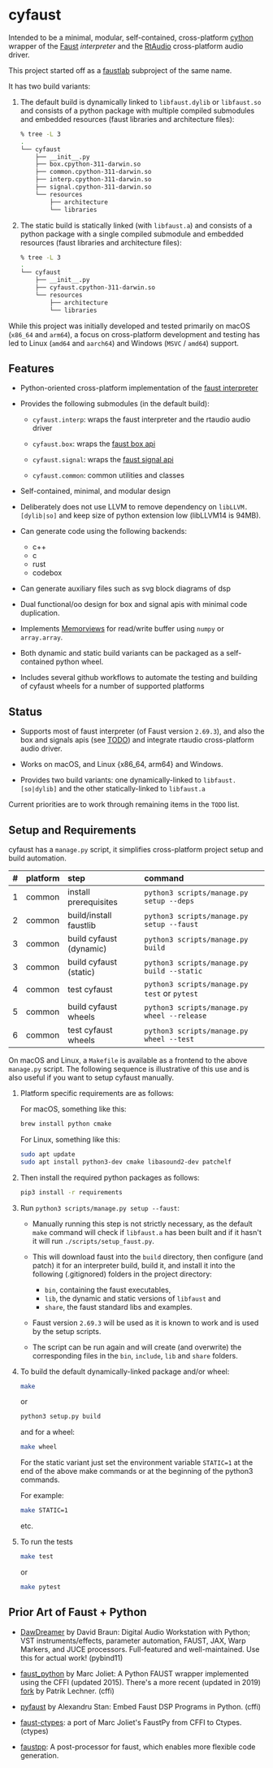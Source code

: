 # cyfaust

Intended to be a minimal, modular, self-contained, cross-platform [cython](https://github.com/cython/cython) wrapper of the [Faust](https://github.com/grame-cncm/faust) *interpreter* and the [RtAudio](https://github.com/thestk/rtaudio) cross-platform audio driver.

This project started off as a [faustlab](https://github.com/shakfu/faustlab) subproject of the same name.

It has two build variants:

1. The default build is dynamically linked to `libfaust.dylib` or `libfaust.so` and consists of a python package with multiple compiled submodules and embedded resources (faust libraries and architecture files):

    ```bash
    % tree -L 3
    .
    └── cyfaust
        ├── __init__.py
        ├── box.cpython-311-darwin.so
        ├── common.cpython-311-darwin.so
        ├── interp.cpython-311-darwin.so
        ├── signal.cpython-311-darwin.so
        └── resources
            ├── architecture
            └── libraries
    ```

2. The static build is statically linked (with `libfaust.a`) and consists of a python package with a single compiled submodule and embedded resources (faust libraries and architecture files):

    ```bash
    % tree -L 3
    .
    └── cyfaust
        ├── __init__.py
        ├── cyfaust.cpython-311-darwin.so
        └── resources
            ├── architecture
            └── libraries
    ```

While this project was initially developed and tested primarily on macOS (`x86_64` and `arm64`), a focus on cross-platform development and testing has led to Linux (`amd64` and `aarch64`) and Windows (`MSVC` / `amd64`) support.


## Features

- Python-oriented cross-platform implementation of the [faust interpreter](https://faustdoc.grame.fr/manual/embedding/#using-libfaust-with-the-interpreter-backend)

- Provides the following submodules (in the default build):

  - `cyfaust.interp`: wraps the faust interpreter and the rtaudio audio driver

  - `cyfaust.box`: wraps the [faust box api](https://faustdoc.grame.fr/tutorials/box-api/)

  - `cyfaust.signal`: wraps the [faust signal api](https://faustdoc.grame.fr/tutorials/signal-api/)

  - `cyfaust.common`: common utilities and classes

- Self-contained, minimal, and modular design

- Deliberately does not use LLVM to remove dependency on `libLLVM.[dylib|so]` and keep size of python extension low (libLLVM14 is 94MB).

- Can generate code using the following backends:

  - c++
  - c
  - rust
  - codebox

- Can generate auxiliary files such as svg block diagrams of dsp

- Dual functional/oo design for box and signal apis with minimal code duplication.

- Implements [Memorviews](https://cython.readthedocs.io/en/latest/src/userguide/memoryviews.html) for read/write buffer using `numpy` or `array.array`.

- Both dynamic and static build variants can be packaged as a self-contained python wheel.

- Includes several github workflows to automate the testing and building of cyfaust wheels for a number of supported platforms

## Status

- Supports most of faust interpreter (of Faust version `2.69.3`), and also the box and signals apis (see [TODO](https://github.com/shakfu/cyfaust/blob/main/TODO.md)) and integrate rtaudio cross-platform audio driver.

- Works on macOS, and Linux {x86_64, arm64} and Windows.

- Provides two build variants: one dynamically-linked to `libfaust.[so|dylib]` and the other statically-linked to `libfaust.a`

Current priorities are to work through remaining items in the `TODO` list.

## Setup and Requirements

cyfaust has a `manage.py` script, it simplifies cross-platform project setup and build automation.

| #  | platform | step                    | command                                                      |
|:--:|:-------- | :---------------------- |:------------------------------------------------------------ |
| 1  | common   | install prerequisites   | `python3 scripts/manage.py setup --deps`                     |
| 2  | common   | build/install faustlib  | `python3 scripts/manage.py setup --faust`                    |
| 3  | common   | build cyfaust (dynamic) | `python3 scripts/manage.py build`                            |
| 3  | common   | build cyfaust (static)  | `python3 scripts/manage.py build --static`                   |
| 4  | common   | test cyfaust            | `python3 scripts/manage.py test` or `pytest`                 |
| 5  | common   | build cyfaust wheels    | `python3 scripts/manage.py wheel --release`                  |
| 6  | common   | test cyfaust wheels     | `python3 scripts/manage.py wheel --test`                     |


On macOS and Linux, a `Makefile` is available as a frontend to the above `manage.py` script. The following sequence is illustrative of this use and is also useful if you want to setup cyfaust manually.

1. Platform specific requirements are as follows:

    For macOS, something like this:

    ```bash
    brew install python cmake
    ```

    For Linux, something like this:

    ```bash
    sudo apt update
    sudo apt install python3-dev cmake libasound2-dev patchelf
    ```

2. Then install the required python packages as follows:

    ```bash
    pip3 install -r requirements
    ```

3. Run `python3 scripts/manage.py setup --faust`:

    - Manually running this step is not strictly necessary, as the default `make` command will check if `libfaust.a` has been built and if it hasn't it will run  `./scripts/setup_faust.py`.

    - This will download faust into the `build` directory, then configure (and patch) it for an interpreter build, build it, and install it into the following (.gitignored) folders in the project directory:

        - `bin`, containing the faust executables,
        - `lib`, the dynamic and static versions of `libfaust` and
        - `share`, the faust standard libs and examples.

    - Faust version `2.69.3` will be used as it is known to work and is used by the setup scripts.

    - The script can be run again and will create (and overwrite) the corresponding files in the `bin`, `include`, `lib` and `share` folders.

4. To build the default dynamically-linked package and/or wheel:

    ```bash
    make
    ```

    or

    ```bash
    python3 setup.py build
    ```

    and for a wheel:

    ```bash
    make wheel
    ```

    For the static variant just set the environment variable `STATIC=1` at the end of the above make commands or at the beginning of the python3 commands.

    For example:

    ```bash
    make STATIC=1
    ```

    etc.

5. To run the tests

    ```bash
    make test
    ```

    or

    ```bash
    make pytest
    ```

## Prior Art of Faust + Python

- [DawDreamer](https://github.com/DBraun/DawDreamer) by David Braun: Digital Audio Workstation with Python; VST instruments/effects, parameter automation, FAUST, JAX, Warp Markers, and JUCE processors. Full-featured and well-maintained. Use this for actual work! (pybind11)

- [faust_python](https://github.com/marcecj/faust_python) by Marc Joliet: A Python FAUST wrapper implemented using the CFFI (updated 2015). There's a more recent (updated in 2019) [fork](https://github.com/hrtlacek/faust_python) by Patrik Lechner. (cffi)

- [pyfaust](https://github.com/amstan/pyfaust) by Alexandru Stan: Embed Faust DSP Programs in Python. (cffi)

- [faust-ctypes](https://gitlab.com/adud2/faust-ctypes): a port of Marc Joliet's FaustPy from CFFI to Ctypes. (ctypes)

- [faustpp](https://github.com/jpcima/faustpp): A post-processor for faust, which enables more flexible code generation.
